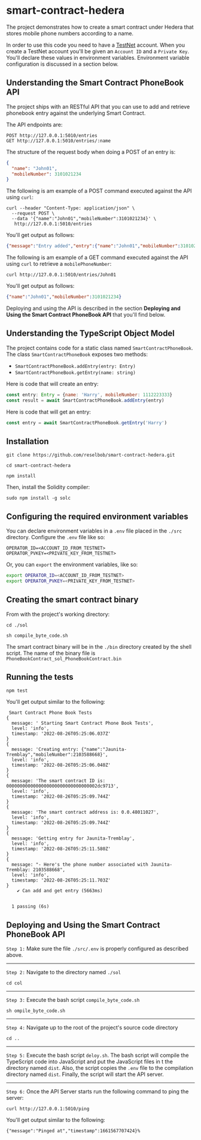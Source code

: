 # smart-contract-hedera
The project demonstrates how to create a smart contract under Hedera that stores mobile phone numbers according to a name.

In order to use this code you need to have a [TestNet](https://docs.hedera.com/guides/testnet) account. When you create a TestNet account you'll be given an `Account ID` and a `Private Key`. You'll 
declare these values in environment variables. Environment variable configuration is discussed in a section below.

## Understanding the Smart Contract PhoneBook API

The project ships with an RESTful API that you can use to add and retrieve phonebook entry against the underlying Smart Contract.

The API endpoints are:

```
POST http://127.0.0.1:5010/entries
GET http://127.0.0.1:5010/entries/:name
```

The structure of the request body when doing a POST of an entry is:

```JSON
{
  "name": "John01",
  "mobileNumber": 3101021234
}

```

The following is am example of a POST command executed against the API using `curl`:

```
curl --header "Content-Type: application/json" \
  --request POST \
  --data '{"name":"John01","mobileNumber":3101021234}' \
   http://127.0.0.1:5010/entries
```

You'll get output as follows:

```JSON
{"message":"Entry added","entry":{"name":"John01","mobileNumber":3101021234}}
```

The following is am example of a GET command executed against the API using `curl` to retrieve a `mobilePhoneNumber`:

```
curl http://127.0.0.1:5010/entries/John01
```

You'll get output as follows:

```JSON
{"name":"John01","mobileNumber":3101021234}
```


Deploying and using the API is described in the section **Deploying and Using the Smart Contract PhoneBook API** that you'll find below.

## Understanding the TypeScript Object Model

The project contains code for a static class named `SmartContractPhoneBook`. The class `SmartContractPhoneBook` exposes two methods:

* `SmartContractPhoneBook.addEntry(entry: Entry)`
* `SmartContractPhoneBook.getEntry(name: string)`

Here is code that will create an entry:

```javascript
const entry: Entry = {name: 'Harry', mobileNumber: 1112223333}
const result = await SmartContractPhoneBook.addEntry(entry)
```

Here is code that will get an entry:

```javascript
const entry = await SmartContractPhoneBook.getEntry('Harry')
```

## Installation

`git clone https://github.com/reselbob/smart-contract-hedera.git`

`cd smart-contract-hedera`

`npm install`

Then, install the Solidity compiler:

`sudo npm install -g solc`


## Configuring the required environment variables

You can declare environment variables in a `.env` file placed in the `./src` directory. Configure the `.env` file like so:

```
OPERATOR_ID=<ACCOUNT_ID_FROM_TESTNET>
OPERATOR_PVKEY=<PRIVATE_KEY_FROM_TESTNET>
```

Or, you can `export` the environment variables, like so:

```bash
export OPERATOR_ID=<ACCOUNT_ID_FROM_TESTNET>
export OPERATOR_PVKEY=<PRIVATE_KEY_FROM_TESTNET>

```

## Creating the smart contract binary

From with the project's working directory:

```
cd ./sol

sh compile_byte_code.sh
```

The smart contract binary will be in the `./bin` directory created by the shell script. The name of the binary file is 
`PhoneBookContract_sol_PhoneBookContract.bin`

## Running the tests

`npm test`

You'll get output similar to the following:

```
 Smart Contract Phone Book Tests
{
  message: ' Starting Smart Contract Phone Book Tests',
  level: 'info',
  timestamp: '2022-08-26T05:25:06.037Z'
}
{
  message: 'Creating entry: {"name":"Jaunita-Tremblay","mobileNumber":2103588668}',
  level: 'info',
  timestamp: '2022-08-26T05:25:06.040Z'
}
{
  message: 'The smart contract ID is: 0000000000000000000000000000000002dc9713',
  level: 'info',
  timestamp: '2022-08-26T05:25:09.744Z'
}
{
  message: 'The smart contract address is: 0.0.48011027',
  level: 'info',
  timestamp: '2022-08-26T05:25:09.744Z'
}
{
  message: 'Getting entry for Jaunita-Tremblay',
  level: 'info',
  timestamp: '2022-08-26T05:25:11.580Z'
}
{
  message: "- Here's the phone number associated with Jaunita-Tremblay: 2103588668",
  level: 'info',
  timestamp: '2022-08-26T05:25:11.703Z'
}
    ✔ Can add and get entry (5663ms)


  1 passing (6s)

```

## Deploying and Using the Smart Contract PhoneBook API

`Step 1:` Make sure the file `./src/.env` is properly configured as described above.

---

`Step 2:` Navigate to the directory named `./sol` 

```
cd col
```

---

`Step 3:` Execute the bash script `compile_byte_code.sh`

```
sh ompile_byte_code.sh

```

---

`Step 4:` Navigate up to the root of the project's source code directory

```
cd ..
```

---

`Step 5:` Execute the bash script `deloy.sh`. The bash script will compile the TypeScript code into JavaScript and put the JavaScript files in t
the directory named `dist`. Also, the script copies the `.env` file to the compilation directory named `dist`. Finally, the script
will start the API server.

---

`Step 6:` Once the API Server starts run the following command to ping the server:

```
curl http://127.0.0.1:5010/ping
```

You'll get output similar to the following:

`{"message":"Pinged at","timestamp":1661567707424}%`






